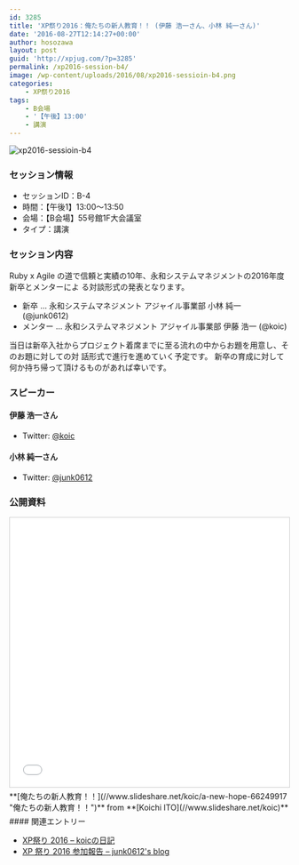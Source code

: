 ```yaml
---
id: 3285
title: 'XP祭り2016：俺たちの新人教育！！ (伊藤 浩一さん、小林 純一さん)'
date: '2016-08-27T12:14:27+00:00'
author: hosozawa
layout: post
guid: 'http://xpjug.com/?p=3285'
permalink: /xp2016-session-b4/
image: /wp-content/uploads/2016/08/xp2016-sessioin-b4.png
categories:
    - XP祭り2016
tags:
    - B会場
    - '【午後】13:00'
    - 講演
---
```


![xp2016-sessioin-b4](http://xpjug.com/wp-content/uploads/2016/08/xp2016-sessioin-b4.png)

### セッション情報

- セッションID：B-4
- 時間：【午後1】13:00～13:50
- 会場：【B会場】55号館1F大会議室
- タイプ：講演

### セッション内容

Ruby x Agile の道で信頼と実績の10年、永和システムマネジメントの2016年度新卒とメンターによ る対談形式の発表となります。

- 新卒 … 永和システムマネジメント アジャイル事業部 小林 純一 (@junk0612)
- メンター … 永和システムマネジメント アジャイル事業部 伊藤 浩一 (@koic)

当日は新卒入社からプロジェクト着席までに至る流れの中からお題を用意し、そのお題に対しての対 話形式で進行を進めていく予定です。 新卒の育成に対して何か持ち帰って頂けるものがあれば幸いです。

### スピーカー

#### 伊藤 浩一さん

- Twitter: [@koic](https://twitter.com/koic)

#### 小林 純一さん

- Twitter: [@junk0612](https://twitter.com/junk0612)

### 公開資料

<iframe allowfullscreen="" frameborder="0" height="485" marginheight="0" marginwidth="0" scrolling="no" src="//www.slideshare.net/slideshow/embed_code/key/Ge2jqhLP9EU56y" style="border:1px solid #CCC; border-width:1px; margin-bottom:5px; max-width: 100%;" width="595"> </iframe>

<div style="margin-bottom:5px">  **[俺たちの新人教育！！](//www.slideshare.net/koic/a-new-hope-66249917 "俺たちの新人教育！！")**  from **[Koichi ITO](//www.slideshare.net/koic)** </div>#### 関連エントリー

- [XP祭り 2016 – koicの日記](http://koic.hatenablog.com/entry/entries/2016/09/24)
- [XP 祭り 2016 参加報告 – junk0612's blog](http://enixervsrexine.hatenablog.com/entry/2016/09/25/233000)